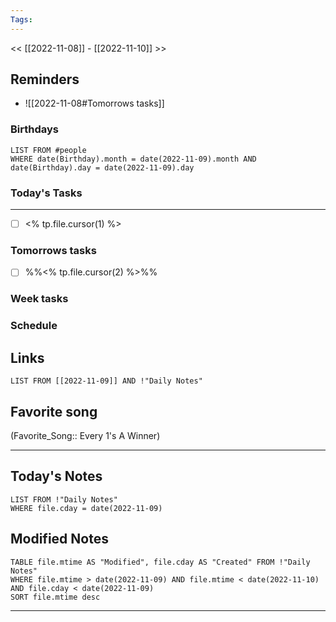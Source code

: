 ```yaml
---
Tags:
---
```

<< [[2022-11-08]] - [[2022-11-10]] >>
## Reminders
- ![[2022-11-08#Tomorrows tasks]]
### Birthdays
```dataview
LIST FROM #people 
WHERE date(Birthday).month = date(2022-11-09).month AND date(Birthday).day = date(2022-11-09).day

```
### Today's Tasks
---
- [ ] <% tp.file.cursor(1) %>



### Tomorrows tasks
- [ ] %%<% tp.file.cursor(2) %>%%
### Week tasks
### Schedule

## Links
```dataview
LIST FROM [[2022-11-09]] AND !"Daily Notes"
```
## Favorite song
(Favorite_Song:: Every 1's A Winner)
___
## Today's Notes
```dataview
LIST FROM !"Daily Notes"
WHERE file.cday = date(2022-11-09)
```
## Modified Notes
```dataview
TABLE file.mtime AS "Modified", file.cday AS "Created" FROM !"Daily Notes" 
WHERE file.mtime > date(2022-11-09) AND file.mtime < date(2022-11-10) AND file.cday < date(2022-11-09)
SORT file.mtime desc
```
___
